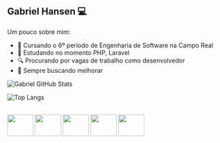 ## Gabriel Hansen 💻

<link rel="stylesheet" type='text/css' href="https://cdn.jsdelivr.net/gh/devicons/devicon@latest/devicon.min.css" />
Um pouco sobre mim:

- 📖 Cursando o 6º período de Engenharia de Software na Campo Real
- 📲 Estudando no momento PHP, Laravel
- 🔍 Procurando por vagas de trabalho como desenvolvedor
- 📄 Sempre buscando melhorar


![Gabriel GitHub Stats](https://github-readme-stats.vercel.app/api?username=gabrielhansenn&show_icons=true&theme=dark)

![Top Langs](https://github-readme-stats.vercel.app/api/top-langs/?username=gabrielhansenn&layout=compact&theme=dark)


<div style="display: inline_block"><br>
            <img src="https://cdn.jsdelivr.net/gh/devicons/devicon@latest/icons/html5/html5-original-wordmark.svg" height="50" width="60"/>        
            <img src="https://cdn.jsdelivr.net/gh/devicons/devicon@latest/icons/css3/css3-original-wordmark.svg" height="50" width="60"/> 
            <img src="https://cdn.jsdelivr.net/gh/devicons/devicon@latest/icons/php/php-original.svg" height="50" width="60" />
            <img src="https://cdn.jsdelivr.net/gh/devicons/devicon@latest/icons/cplusplus/cplusplus-original.svg" height="50"  width="60" />
            <img src="https://cdn.jsdelivr.net/gh/devicons/devicon@latest/icons/nodejs/nodejs-original-wordmark.svg" height="50" width="60" />
</div>
          
